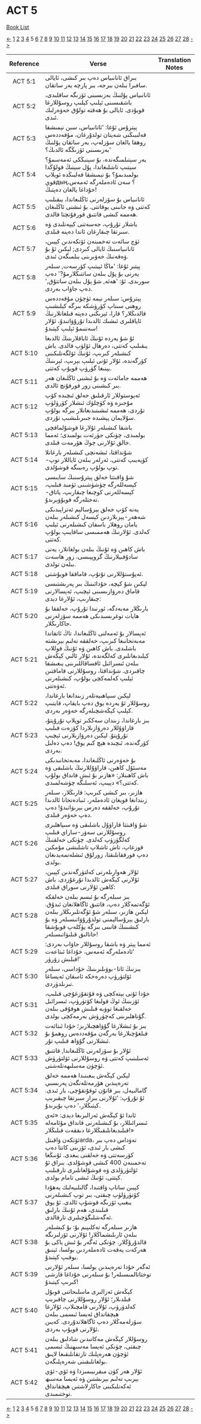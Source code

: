 # ACT 5
[Book List](../README.md)

[<-](./chapter_4.md) [1](./chapter_1.md) [2](./chapter_2.md) [3](./chapter_3.md) [4](./chapter_4.md) 5 [6](./chapter_6.md) [7](./chapter_7.md) [8](./chapter_8.md) [9](./chapter_9.md) [10](./chapter_10.md) [11](./chapter_11.md) [12](./chapter_12.md) [13](./chapter_13.md) [14](./chapter_14.md) [15](./chapter_15.md) [16](./chapter_16.md) [17](./chapter_17.md) [18](./chapter_18.md) [19](./chapter_19.md) [20](./chapter_20.md) [21](./chapter_21.md) [22](./chapter_22.md) [23](./chapter_23.md) [24](./chapter_24.md) [25](./chapter_25.md) [26](./chapter_26.md) [27](./chapter_27.md) [28](./chapter_28.md) [->](./chapter_6.md)

| Reference | Verse | Translation Notes |
|:---------:|-------|-------------------|
|ACT 5:1|بىراق ئانانىياس دەپ بىر كىشى، ئايالى سافىرا بىلەن بىرجە، بىر پارچە يەر ساتقان.||
|ACT 5:2|ئانانىياس پۇلنىڭ بەزىسىنى ئۆزىگە ساقلىدى، باشقىسىنى ئېلىپ كېلىپ روسۇللارغا قويۇدى. ئايالى بۇ ھەقتە تولۇق خەۋەرلىك ئىدى.||
|ACT 5:3|پېترۇس ئۇغا: 'ئانانىياس، سىن نېمىشقا قەلىبىڭنى شەيتان تولدۇرغان، مۇقەددەس روھقا يالغان سۆزلەپ، يەر ساتقان پۇلنىڭ بەزىسىنى ئۆزىڭگە ئالدىڭ؟'||
|ACT 5:4|يەر سېتىلمىگەندە، بۇ سېنىڭكى ئەمەسمۇ؟ سېتىپ تاشلىغاندا، پۇل سېنىڭ قولۇڭدا بولمىدىمۇ؟ بۇ نېمىشقا قەلبىڭدە ئويلاپ قويдың؟ سەن ئادەملەرگە ئەمەس، خۇداغا يالغان دەپتىڭ!||
|ACT 5:5|ئانانىياس بۇ سۆزلەرنى ئاڭلىغاندا، يىقىلىپ كەتتى ۋە جانىنى يوقاتتى. بۇ ئىشنى ئاڭلىغان ھەممە كىشى قاتتىق قورقۇنچتا قالدى.||
|ACT 5:6|ياشلار تۇرۇپ، جەسەتنى كېپەنلىدى ۋە سىرتقا چىقارغان ئاندا دەپنە قىلدى.||
|ACT 5:7|ئۈچ سائەت تەخمىنەن ئۆتكەندىن كېيىن، ئانانىياسنىڭ ئايالى كىردى; لېكىن ئۇ بۇ ۋەقەنىڭ خەۋىرىنى بىلمىگەن ئىدى.||
|ACT 5:8|پېتىر ئۇغا: 'ماڭا ئېيتىپ كۆرسەت, سىلەر يەرنى بۇ پۇل بىلەن ساتتىڭلارمۇ?' دەپ سورىدى. ئۇ: 'ھەئە, شۇ پۇل بىلەن ساتتۇق,' دەپ جاۋاب بەردى.||
|ACT 5:9|پېترۇس: سىلەر نېمە ئۈچۈن مۇقەددەس روھنى سىناپ كۆرۈشكە بىرگە كېلىشىپ قالدىڭلار؟ قارا، ئېرىڭنى دەپنە قىلغانلارنىڭ ئاياقلىرى ئىشىك ئالدىدا تۇرۇۋاتىدۇ، ئۇلار سەننىمۇ ئېلىپ كېتىدۇ!||
|ACT 5:10|ئۇ شۇ يەردە ئۇنىڭ ئاياقلارىنىڭ ئالدىغا يىقىلىپ كەتتى، دەرھال ئۆلۈپ قالدى. ياش كىشىلەر كىرىپ، ئۇنىڭ ئۆلگەنلىكىنى كۆرگەندە، ئۇلار ئۇنى ئېلىپ بېرىپ، ئېرىنىڭ يېنىغا گۈرۈپ قويۇپ كەتتى.||
|ACT 5:11|ھەممە جامائەت ۋە بۇ ئىشنى ئاڭلىغان ھەر بىر كىشىنى زور قورقۇنچ ئالدى.||
|ACT 5:12|ئەپوستوللار ئارقىلىق خەلق ئىچىدە كۆپ مۇجىزە ۋە كۈچلۈك ئىشلار كۆرۈلۈپ تۇردى، ھەممە ئىشىنىدىغانلار بىرگە بولۇپ سۇلايمان پېشىدە جىىرىلىشىپ تۇردى.||
|ACT 5:13|باشقا كىشىلەر ئۇلارغا قوشۇلماقچى بولمىدى، چۈنكى جۈرئەت بولمىدى؛ ئەمما خالق ئۇلارنى چوڭ ھۆرمەت قىلدى.||
|ACT 5:14|شۇنداقتا، ئىشەنچى كىشىلەر بارغانلا كۆپەيىپ كەتتى، ئەرلەر بىلەن ئاياللار توپ-توپ بولۇپ رەببىگە قوشۇلدى.||
|ACT 5:15|شۇ ۋاقىتتا خەلق پېترۇسنىڭ سايىسى كېسەللەرگە چۈشۈشىنى ئۈمىد قىلىپ، كېسەللەرنى كوچىغا چىقارىپ، ياتاق-تەختلەرگە قويۇۋېرىدۇ.||
|ACT 5:16|يەنە كۆپ خەلق يېرۇسالېم ئەتراپىدىكى شەھەر-يېزىلاردىن كېسەل كىشىلەر بىلەن يامان روھلار باسقان كىشىلەرنى ئېلىپ كەلدى. ئۇلارنىڭ ھەممىسى ساقايىپ بولۇپ كەتتى.||
|ACT 5:17|باش كاھىن ۋە ئۇنىڭ بىلەن بولغانلار، يەنى سادۇقىيلارنىڭ گروپپىسى، زور ھاسەت بىلەن تولدى.||
|ACT 5:18|ئەپۇستۇللارنى تۇتۇپ، قاماققا قويۇشتى.||
|ACT 5:19|لېكىن شۇ كېچە، خۇدائىنىڭ بىر پەرىشتىسى قاماق دەرۋازىسىنى ئېچىپ، ئەپسالارنى چىقارىپ، ئۇلارغا دېدى:||
|ACT 5:20|بارىڭلار مەبەدگە، ئورنىدا تۇرۇپ، خەلققا بۇ ھايات توغرىسىدىكى ھەممە سۆزلەرنى جاكارىڭلار.||
|ACT 5:21|ئەپسالار بۇ ئەمەلنى ئاڭلىغاندا، تاڭ ئاتقاندا مەبەتخانىغا كىرىپ، خەلققە تەلىم بېرىشتە باشلىدى. باش كاھىن ۋە ئۇنىڭ قوللاپ كېلىدىغانلىرى كەلگەندە، ئۇلار ئالىي كېڭەش بىلەن ئىسرائىل ئاقساقاللىرىنى يىغىشقا چاقىردى. شۇنداقتا، روسۇللارنى قاماقتىن ئېلىپ كەلمەكچى بولۇپ، كىشىلەرنى ئەۋەتتى.||
|ACT 5:22|لېكىن سىپاھىيەتلەر زىندانغا بارغاندا، روسۇللار ئۇ يەردە يوق دەپ بايقاپ، قايتىپ كېلىپ كېڭەشچىلەرگە خەۋەر بەردى.||
|ACT 5:23|بىز بارغاندا، زىندان سەككىز توپلاپ تۇرۇپتۇ، قاراۋۇللار دەرۋازىلاردا كۆزەت قىلىپ تۇرۇپتۇ. لېكىن دەرۋازىلارنى ئېچىپ كۆرگەندە، ئىچىدە ھېچ كىم يوق! دەپ دەلىل بەردى.||
|ACT 5:24|بۇ خەۋەرنى ئاڭلىغاندا، مەبەتخانىدىكى مەسئۇل كاھىن، قاراۋۇللارنىڭ باشلىقى ۋە باش كاھىنلار: «ھازىر بۇ ئىش قانداق بولۇپ كەتتى؟» دېيىپ، ئەسلىگە چۈشەلمىدى.||
|ACT 5:25|ھازىر، بىر كىشى كىرىپ: قارىڭلار، سىلەر زىندانغا قويغان ئادەملەر، ئىبادەتخانا ئالدىدا تۇرۇپ، خەلققە دەرس بېرىۋاتىدۇ! دەپ دەپ خەۋەر قىلدى.||
|ACT 5:26|شۇ ۋاقىتتا قاراۋۇل باشلىقى ۋە سىپاھلىرى روسۇللارنى سەۋر-ساراي قىلىپ كەلگۈزۈپ كەلدى. چۈنكى خەلقنىڭ قوزغاپ، تاش تاشلاپ تاشلىشى مۇمكىن دەپ قورققانلىقتا، زورلۇق ئىشلەتمەيدىغان بولدى.||
|ACT 5:27|ئۇلار ھەوارىلەرنى كەلتۈرگەندىن كېيىن، ئۇلارنى كېڭەش ئالدىدا تۇرغۇزدى. باش كاھىن ئۇلارنى سوراق قىلدى:||
|ACT 5:28|بىز سىلەرگە بۇ ئىسم بىلەن خەلقكە ئۆگەتمەڭلار دەپ، قاتتىق ئاگاھلانغان ئىدۇق. لېكىن ھازىر، سىلەر شۇ ئۆگەتلىرىڭلار بىلەن بارلىق يېرۇسالېمنى تولدۇرۇۋاتىسىلەر ۋە بۇ كىشىنىڭ قانىنى بىزگە يۈكلەپ قويۇشقا خاتالىق قىلىۋاتىسىلەر!||
|ACT 5:29|ئەمما پېتر ۋە باشقا روسۇللار جاۋاب بەردى: 'ئادەملەرگە ئەمەس، خۇداغا ئىتاعەت قىلىش زۆرۈر!'||
|ACT 5:30|بىزنىڭ ئاتا-بوۋىلىرىنىڭ خۇداسى، سىلەر ئۆلتۈرۈپ دەرەخكە ئاسقان ئەيساغا تىرىلدۈردى.||
|ACT 5:31|خۇدا ئۇنى يېتەكچى ۋە قۇتقۇزغۇچى قىلىپ، ئۆزىنىڭ ئوڭ قولىغا كۆتۈرۈپ، ئىسرائىل خەلقىغا توۋبە قىلىش ھوقۇقى بىلەن گۇناھلىرىنى كەچۈرۈش بەرمەكچى بولدى.||
|ACT 5:32|بىز بۇ ئىشلارغا گۇۋاھچىلارىز؛ خۇدا ئىتائەت قىلغۇچىلارغا بەرگەن مۇقەددەس روھمۇ بۇ ئىشلارنى گۇۋاھ قىلىپ تۇر.||
|ACT 5:33|ئۇلار بۇ سۆزلەرنى ئاڭلىغاندا, قاتتىق ئەسلىنىپ كەتتى ۋە روسۇللارنى ئۆلتۈرۈش ئۈچۈن مەسلىھەتلەشتى.||
|ACT 5:34|لېكىن كېڭەش يىغىنىدا ھەممە خەلق تەرەپىدىن ھۆرمەتلەنگەن پەرىسىي گامالىيەل، بىر قانۇن ئوقۇتقۇچى، بار ئىدى. ئۇ تۇرۇپ: 'ئۇلارنى بىراز سىرتقا چىقىرىپ كېتىڭلار،' دەپ بۇيرىدۇ.||
|ACT 5:35|ئاندا ئۇ كېڭەش ئەزالىرىغا دېدى: «ئەي ئىسرائىللار، بۇ كىشىلەرنى قانداق مۇئامەلە قىلىدىغانلىقىڭلارغا دىققەت قىلىڭلار!»||
|ACT 5:36|ئۆتكەن ۋاقىتلarda، تەۋداس دەپ بىر كىشى بار ئىدى، ئۆزىنى كاتتا دەپ كۆرسەتتى ۋە خەلقنى يىغدى. ئۇنىڭغا تەخمىنەن 400 كىشى قوشۇلدى. بىراق ئۇ ئۆلتۈرۈلدى ۋە قوشۇلغانلىرى تارقىلىپ كېتتى، ئۇنىڭ ئىشى تامام بولدى.||
|ACT 5:37|كېيىن ساناپ ۋاقتىدا، گالىلىيەلىك يەھۇدا كۆتۈرۈلۈپ چىقتى، بىر توپ كىشىلەرنى يىغىپ ئۆزىگە قوشۇپ ئالدى. ئۇ يوق قىلىندى، ھەم ئۇنىڭ بارلىق ئەگەشلىگۈچىلىرى تارقالدى.||
|ACT 5:38|ھازىر سىلەرگە تەكلىپىم بۇ: بۇ كىشىلەر بىلەن ئارىلىشماڭلار! ئۇلارنى ئۆزلىرىگە قالدۇرۇڭلار. چۈنكى ئەگەر بۇ ئىش ياكى بۇ ھەركەت پەقەت ئادەملەردىن بولسا، ئېنىق يوقىپ كېتىدۇ.||
|ACT 5:39|ئەگەر خۇدا تەرەپىدىن بولسا، سىلەر ئۇلارنى توختاتالمىسىلەر! بۇ سىلەرنى خۇداغا قارشى كىرىپ كېتىدۇ!||
|ACT 5:40|كېڭەش ئەزالىرى ماسلىحاتنى قوبۇل قىلدىلار؛ ئۇلار روسۇللارنى چاقىرىپ كەلدۈرۈپ، ئۇلارنى قامچىلاپ، ئۇلارغا ھېچقانداق ئەيسا ئىسمى بىلەن سۆزلەمەڭلار دەپ ئاگاھلاندۇردى. كەيىن ئۇلارنى قويۇپ بەردى.||
|ACT 5:41|روسۇللار كېڭەش مەكانىدىن شادلىق بىلەن چىقتى، چۈنكى ئەيسا مەسىھنىڭ ئىسمى ئۈچۈن ھەرەپلىك تارتقانلىقىغا لايىق بولغانلىقىنى شەرەپلىگەن.||
|ACT 5:42|ئۇلار ھەر كۈن مىقرىيىمىزدا ۋە ئۆي-ئۆي بېرىپ تەلىم بېرىشتىن ۋە ئەيسا مەسىھ ئەكەنلىكىنى جاكارلاشتىن ھېچقانداق توختىمىدى.||


[<-](./chapter_4.md) [1](./chapter_1.md) [2](./chapter_2.md) [3](./chapter_3.md) [4](./chapter_4.md) 5 [6](./chapter_6.md) [7](./chapter_7.md) [8](./chapter_8.md) [9](./chapter_9.md) [10](./chapter_10.md) [11](./chapter_11.md) [12](./chapter_12.md) [13](./chapter_13.md) [14](./chapter_14.md) [15](./chapter_15.md) [16](./chapter_16.md) [17](./chapter_17.md) [18](./chapter_18.md) [19](./chapter_19.md) [20](./chapter_20.md) [21](./chapter_21.md) [22](./chapter_22.md) [23](./chapter_23.md) [24](./chapter_24.md) [25](./chapter_25.md) [26](./chapter_26.md) [27](./chapter_27.md) [28](./chapter_28.md) [->](./chapter_6.md)